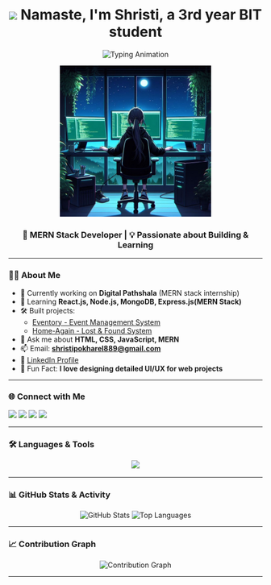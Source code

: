   <h1 align="center">
  <img src="https://media.giphy.com/media/hvRJCLFzcasrR4ia7z/giphy.gif" width="35">
  Namaste, I'm Shristi, a 3rd year BIT student
</h1>

<p align="center">
  <img src="https://readme-typing-svg.herokuapp.com?font=Fira+Code&size=22&duration=3000&pause=1000&color=2D9AFF&center=true&vCenter=true&width=500&lines=MERN+Stack+Developer;Full+Stack+Web+Developer;Always+Learning+New+Things" alt="Typing Animation" />
</p>

<p align="center">
  <img src="https://raw.githubusercontent.com/shristipokharel55/shristipokharel55/main/coding%20girl.jpeg" alt="Girl coding" width="300" />
</p>


<h3 align="center">🚀 MERN Stack Developer | 💡 Passionate about Building & Learning</h3>

---

### 👩‍💻 About Me  
- 🔭 Currently working on **Digital Pathshala** (MERN stack internship)  
- 🌱 Learning **React.js, Node.js, MongoDB, Express.js(MERN Stack)**  
- 🛠️ Built projects:  
  - [Eventory - Event Management System](https://github.com/shristipokharel55/Eventory)  
  - [Home-Again - Lost & Found System](https://github.com/shristipokharel55/Home-Again)  
- 💬 Ask me about **HTML, CSS, JavaScript, MERN**  
- 📫 Email: **shristipokharel889@gmail.com**  
- 📄 [LinkedIn Profile](https://www.linkedin.com/in/shristi-pokharel-252875268/)  
- 🎯 Fun Fact: **I love designing detailed UI/UX for web projects**  

---

### 🌐 Connect with Me  
<p align="left">
<a href="https://linkedin.com/in/shristi-pokharel-252875268/" target="_blank"><img src="https://img.shields.io/badge/LinkedIn-0077B5?style=for-the-badge&logo=linkedin&logoColor=white"/></a>
<a href="https://facebook.com/shristi.pokharel.102" target="_blank"><img src="https://img.shields.io/badge/Facebook-1877F2?style=for-the-badge&logo=facebook&logoColor=white"/></a>
<a href="https://instagram.com/pokharelshristee/" target="_blank"><img src="https://img.shields.io/badge/Instagram-E4405F?style=for-the-badge&logo=instagram&logoColor=white"/></a>
<a href="https://www.youtube.com/@shristipokharel2884" target="_blank"><img src="https://img.shields.io/badge/YouTube-FF0000?style=for-the-badge&logo=youtube&logoColor=white"/></a>
</p>

---

### 🛠 Languages & Tools  
<p align="center">
<img src="https://skillicons.dev/icons?i=html,css,js,react,nodejs,express,mongodb,sqlite,git,figma,django" />
</p>

---

### 📊 GitHub Stats & Activity  
<p align="center">
  <img src="https://github-readme-stats.vercel.app/api?username=shristipokharel55&show_icons=true&theme=tokyonight" alt="GitHub Stats" height="160"/>
  <img src="https://github-readme-stats.vercel.app/api/top-langs/?username=shristipokharel55&layout=compact&theme=tokyonight" alt="Top Languages" height="160"/>
</p>

---

### 📈 Contribution Graph  
<p align="center">
  <img src="https://github-readme-activity-graph.vercel.app/graph?username=shristipokharel55&bg_color=0D1117&color=58A6FF&line=2F81F7&point=FFFFFF&hide_border=true" alt="Contribution Graph"/>
</p>

---
